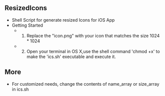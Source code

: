## ResizedIcons
* Shell Script for generate resized Icons for iOS App
* Getting Started
    * 1. Replace the "icon.png" with your icon that matches the size 1024 * 1024
    * 2. Open your terminal in OS X,use the shell command 'chmod +x' to make the 'ics.sh' executable and execute it.

## More
   * For customized needs, change the contents of  name_array or  size_array in  ics.sh
